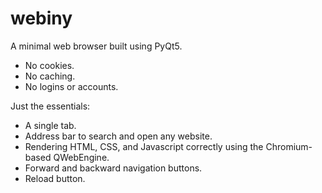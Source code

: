 # webiny
A minimal web browser built using PyQt5.

+ No cookies.
+ No caching.
+ No logins or accounts.

Just the essentials:
+ A single tab.
+ Address bar to search and open any website.
+ Rendering HTML, CSS, and Javascript correctly using the Chromium-based QWebEngine.
+ Forward and backward navigation buttons.
+ Reload button.
